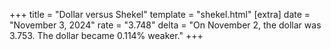 +++
title = "Dollar versus Shekel"
template = "shekel.html"
[extra]
date = "November  3, 2024"
rate = "3.748"
delta = "On November  2, the dollar was 3.753. The dollar became 0.114% weaker."
+++

